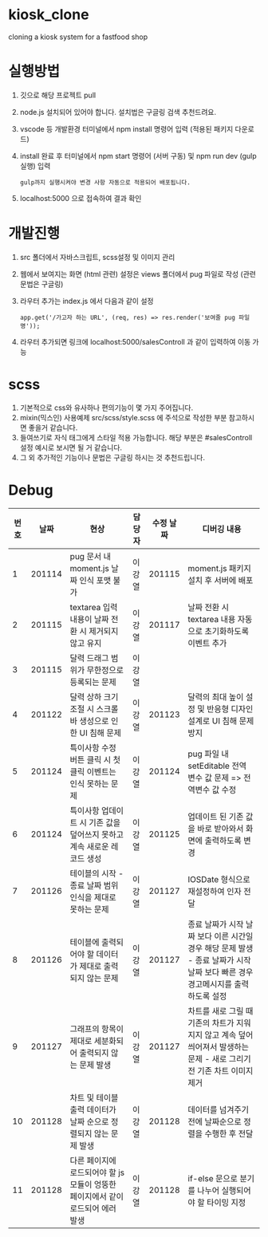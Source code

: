 # kiosk_clone

cloning a kiosk system for a fastfood shop

# 실행방법

1.  깃으로 해당 프로젝트 pull
2.  node.js 설치되어 있어야 합니다. 설치법은 구글링 검색 추천드려요.
3.  vscode 등 개발환경 터미널에서 npm install 명령어 입력 (적용된 패키지 다운로드)
4.  install 완료 후 터미널에서 npm start 명령어 (서버 구동) 및 npm run dev (gulp 실행) 입력

        gulp까지 실행시켜야 변경 사항 자동으로 적용되어 배포됩니다.

5.  localhost:5000 으로 접속하여 결과 확인

# 개발진행

1.  src 폴더에서 자바스크립트, scss설정 및 이미지 관리
2.  웹에서 보여지는 화면 (html 관련) 설정은 views 폴더에서 pug 파일로 작성 (관련 문법은 구글링)
3.  라우터 추가는 index.js 에서 다음과 같이 설정

        app.get('/가고자 하는 URL', (req, res) => res.render('보여줄 pug 파일명'));

4.  라우터 추가되면 링크에 localhost:5000/salesControll 과 같이 입력하여 이동 가능

# scss

1.  기본적으로 css와 유사하나 편의기능이 몇 가지 주어집니다.
2.  mixin(믹스인) 사용예제 src/scss/style.scss 에 주석으로 작성한 부분 참고하시면 좋을거 같습니다.
3.  들여쓰기로 자식 태그에게 스타일 적용 가능합니다. 해당 부분은 #salesControll 설정 예시로 보시면 될 거 같습니다.
4.  그 외 추가적인 기능이나 문법은 구글링 하시는 것 추천드립니다.

# Debug

| 번호 | 날짜   | 현상                                                                            | 담당자 | 수정 날짜 | 디버깅 내용                                                                                                                    |
| ---- | ------ | ------------------------------------------------------------------------------- | ------ | --------- | ------------------------------------------------------------------------------------------------------------------------------ |
| 1    | 201114 | pug 문서 내 moment.js 날짜 인식 포맷 불가                                       | 이강열 | 201115    | moment.js 패키지 설치 후 서버에 배포                                                                                           |
| 2    | 201115 | textarea 입력 내용이 날짜 전환 시 제거되지 않고 유지                            | 이강열 | 201117    | 날짜 전환 시 textarea 내용 자동으로 초기화하도록 이벤트 추가                                                                   |
| 3    | 201115 | 달력 드래그 범위가 무한정으로 등록되는 문제                                     | 이강열 |           |
| 4    | 201122 | 달력 상하 크기 조절 시 스크롤바 생성으로 인한 UI 침해 문제                      | 이강열 | 201123    | 달력의 최대 높이 설정 및 반응형 디자인 설계로 UI 침해 문제 방지                                                                |
| 5    | 201124 | 특이사항 수정 버튼 클릭 시 첫 클릭 이벤트는 인식 못하는 문제                    | 이강열 | 201124    | pug 파일 내 setEditable 전역 변수 값 문제 => 전역변수 값 수정                                                                  |
| 6    | 201124 | 특이사항 업데이트 시 기존 값을 덮어쓰지 못하고 계속 새로운 레코드 생성          | 이강열 | 201125    | 업데이트 된 기존 값을 바로 받아와서 화면에 출력하도록 변경                                                                     |
| 7    | 201126 | 테이블의 시작 - 종료 날짜 범위 인식을 제대로 못하는 문제                        | 이강열 | 201127    | IOSDate 형식으로 재설정하여 인자 전달                                                                                          |
| 8    | 201126 | 테이블에 출력되어야 할 데이터가 제대로 출력되지 않는 문제                       | 이강열 | 201127    | 종료 날짜가 시작 날짜 보다 이른 시간일 경우 해당 문제 발생 - 종료 날짜가 시작 날짜 보다 빠른 경우 경고메시지를 출력하도록 설정 |
| 9    | 201127 | 그래프의 항목이 제대로 세분화되어 출력되지 않는 문제 발생                       | 이강열 | 201127    | 차트를 새로 그릴 때 기존의 차트가 지워지지 않고 계속 덮어씌어져서 발생하는 문제 - 새로 그리기 전 기존 차트 이미지 제거         |
| 10   | 201128 | 차트 및 테이블 출력 데이터가 날짜 순으로 정렬되지 않는 문제 발생                | 이강열 | 201128    | 데이터를 넘겨주기 전에 날짜순으로 정렬을 수행한 후 전달                                                                        |
| 11   | 201128 | 다른 페이지에 로드되어야 할 js 모듈이 엉뚱한 페이지에서 같이 로드되어 에러 발생 | 이강열 | 201128    | if-else 문으로 분기를 나누어 실행되어야 할 타이밍 지정                                                                         |
